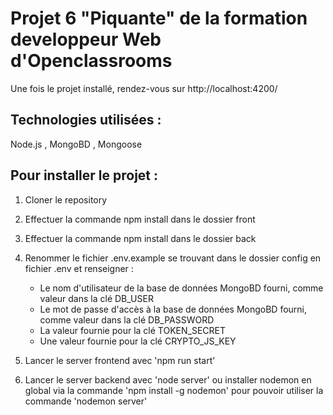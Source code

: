 # Projet 6 "Piquante" de la formation developpeur Web d'Openclassrooms

Une fois le projet installé, rendez-vous sur http://localhost:4200/

## Technologies utilisées : 

Node.js , MongoBD , Mongoose

## Pour installer le projet : 
1. Cloner le repository
2. Effectuer la commande npm install dans le dossier front 
3. Effectuer la commande npm install dans le dossier back
4. Renommer le fichier .env.example se trouvant dans le dossier config en fichier .env et renseigner : 

     * Le nom d'utilisateur de la base de données MongoBD fourni, comme valeur dans la clé DB_USER   
     * Le mot de passe d'accès à la base de données MongoBD fourni, comme valeur dans la clé DB_PASSWORD   
     * La valeur fournie pour la clé TOKEN_SECRET  
     * Une valeur fournie pour la clé CRYPTO_JS_KEY  

5. Lancer le server frontend avec 'npm run start'
6. Lancer le server backend avec 'node server' ou installer nodemon en global via la commande 'npm install -g nodemon' pour pouvoir utiliser la commande 'nodemon server'
